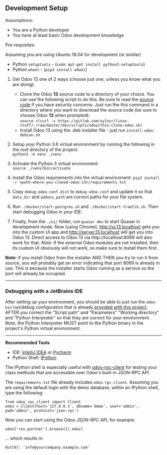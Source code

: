 ## Development Setup

Assumptions:
 - You are a Python developer
 - You have at least basic Odoo development knowledge

Pre-requisites:

Assuming you are using Ubuntu 18.04 for development (or similar)

 - Python `setuptools` - (`sudo apt-get install python3-setuptools`)
 - Python `wheel` - (`pip3 install wheel`)
 

 1. Get Odoo 13 one of 2 ways (choose just one, unless you know what you are doing):
    - Clone the Odoo **13** source code to a directory of your choice. You can use the following script to do this.
    Be sure to read the [source code](https://gitlab.com/sylnsr/linux-stuff/-/raw/master/dev/scripts/odoo/thin-clone-odoo.sh)
    if you have security concerns. Just run the this command in a directory where you want to download the source code
    (be sure to choose Odoo **13** when prompted):    
    `source <(curl -s https://gitlab.com/sylnsr/linux-stuff/-/raw/master/dev/scripts/odoo/thin-clone-odoo.sh)`
    - Install Odoo 13 using the .deb installer file - just run `install-odoo-debian.sh`
 
 2. Setup your Python 3.6 virtual environment by running the following in the root directory of the project:  
    `python3 -m venv ./venv`
 
 3. Activate the Python 3 virtual environment:  
    `source ./venv/bin/activate`
 
 4. Install the Odoo requirements into the virtual environment:
    `pip3 install -r <path-where-you-cloned-odoo-13>/requirements.txt`
    
 5. Copy `debug-odoo.conf.dist` to `debug-odoo.conf` and update it so that `data_dir` and `addons_path`
    are correct paths for your file system.
  
 6. Run `./docker/start-postgres.sh` and `./docker/start-traefik.sh`. Then start debugging Odoo in your IDE.
    
 7. Finally, from the `./ui/` folder, run `quasar dev` to start Quasar in development mode. Now (using Chrome),
    http://ui.13.localhost gets you into the custom UI app and http://server.13.localhost will get you into Odoo 13.
    Direct access to Odoo 13 via http://localhost:8069 will also work for that. *Note:* If the external Odoo modules
    are not installed, then its custom UI obviously will not work, so make sure to install them first.
    
**Note:** if you install Odoo from the installer AND THEN you try to run it from source, you will probably get an error
indicating that port 8069 is already in use. This is because the installer starts Odoo running as a service so the
port will already be occupied.

---

### Debugging with a JetBrains IDE

After setting up your environment, you should be able to just run the `odoo-bin` run/debug configuration that is already
[provided with this project](./.idea/runConfigurations/odoo_bin.xml), AFTER you correct the "Script path" and "Parameters"
"Working directory" and "Python Interpreter" so that they are correct for your environment. Note, the Python Interpreter
MUST point to the Python binary in the project's Python virtual environment.

---

**Recommended Tools**

- IDE: [IntelliJ IDEA](https://www.jetbrains.com/idea/) or [Pycharm](https://www.jetbrains.com/pycharm/)
- Python Shell: [IPython](https://ipython.readthedocs.io/en/stable/install/index.html)

The IPython shell is especially useful with [odoo-rpc-client](https://github.com/katyukha/odoo-rpc-client)
for testing your class methods that are accessible over Odoo's built-in JSON-RPC API.

The `requirements.txt` file already includes `odoo-rpc-client`. Assuming you are using the default login with
the demo database, within an IPython shell, type the following:

    from odoo_rpc_client import Client
    odoo = Client(host='127.0.0.1', dbname='demo', user='admin', pwd='admin', protocol='json-rpc')

Now you can start using the Odoo JSON-RPC API, for example:

    odoo['res.partner'].browse(1).email

... which results in:
    
    Out[6]: 'info@yourcompany.example.com'